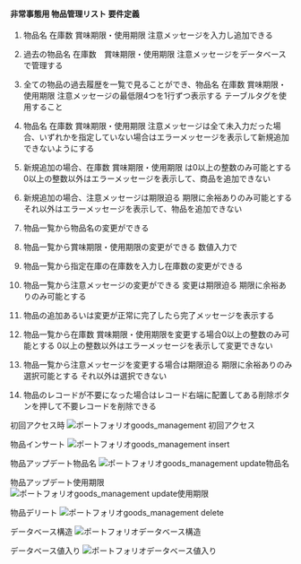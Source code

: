 #### 非常事態用 物品管理リスト 要件定義
1. 物品名 在庫数 賞味期限・使用期限 注意メッセージを入力し追加できる

2. 過去の物品名 在庫数　賞味期限・使用期限 注意メッセージをデータベースで管理する

3. 全ての物品の過去履歴を一覧で見ることができ、物品名 在庫数 賞味期限・使用期限 注意メッセージの最低限4つを1行ずつ表示する テーブルタグを使用すること

4. 物品名 在庫数 賞味期限・使用期限 注意メッセージは全て未入力だった場合、いずれかを指定していない場合はエラーメッセージを表示して新規追加できないようにする

5. 新規追加の場合、在庫数 賞味期限・使用期限 は0以上の整数のみ可能とする 0以上の整数以外はエラーメッセージを表示して、商品を追加できない

6. 新規追加の場合、注意メッセージは期限迫る 期限に余裕ありのみ可能とする それ以外はエラーメッセージを表示して、物品を追加できない

7. 物品一覧から物品名の変更ができる

8. 物品一覧から賞味期限・使用期限の変更ができる 数値入力で

9. 物品一覧から指定在庫の在庫数を入力し在庫数の変更ができる

10. 物品一覧から注意メッセージの変更ができる 変更は期限迫る 期限に余裕ありのみ可能とする

11. 物品の追加あるいは変更が正常に完了したら完了メッセージを表示する

12. 物品一覧から在庫数 賞味期限・使用期限を変更する場合0以上の整数のみ可能とする 0以上の整数以外はエラーメッセージを表示して変更できない

13. 物品一覧から注意メッセージを変更する場合は期限迫る 期限に余裕ありのみ選択可能とする それ以外は選択できない
 
14. 物品のレコードが不要になった場合はレコード右端に配置してある削除ボタンを押して不要レコードを削除できる

初回アクセス時
![ポートフォリオgoods_management 初回アクセス](https://user-images.githubusercontent.com/92624621/142195845-bf135ab7-55e0-449d-a32f-784590b32b39.png)

物品インサート
![ポートフォリオgoods_management insert](https://user-images.githubusercontent.com/92624621/142195912-6c4e4259-3882-4694-93f9-429cc07e9700.png)

物品アップデート物品名
![ポートフォリオgoods_management update物品名](https://user-images.githubusercontent.com/92624621/142195985-83d92127-387e-4ca1-8b21-e73f3fef2ae0.png)

物品アップデート使用期限
![ポートフォリオgoods_management update使用期限](https://user-images.githubusercontent.com/92624621/142196139-c093db4b-5f38-49b3-8799-0db002d9f897.png)

物品デリート
![ポートフォリオgoods_management delete](https://user-images.githubusercontent.com/92624621/142196215-0d6264c3-90a2-41eb-8487-2eb154dc11a6.png)

データベース構造
![ポートフォリオデータベース構造](https://user-images.githubusercontent.com/92624621/142196280-9e34fb9a-9980-4ac1-9bc0-7f00287c4cbd.png)

データベース値入り
![ポートフォリオデータベース値入り](https://user-images.githubusercontent.com/92624621/142196341-6ab13c97-8a8b-487e-be52-45a5adfa7c0b.png)
